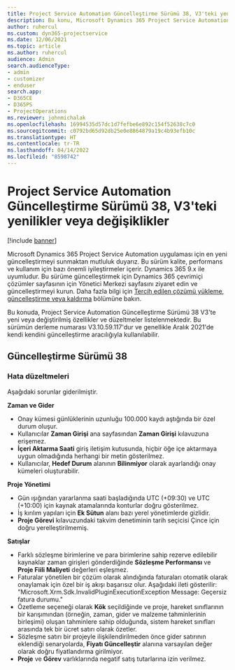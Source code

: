 ```yaml
---
title: Project Service Automation Güncelleştirme Sürümü 38, V3'teki yenilikler veya değişiklikler
description: Bu konu, Microsoft Dynamics 365 Project Service Automation Güncelleştirme Sürümü 38, V3'tebulunan özellikleri ve düzeltmeleri listeler.
author: ruhercul
ms.custom: dyn365-projectservice
ms.date: 12/06/2021
ms.topic: article
ms.author: ruhercul
audience: Admin
search.audienceType:
- admin
- customizer
- enduser
search.app:
- D365CE
- D365PS
- ProjectOperations
ms.reviewer: johnmichalak
ms.openlocfilehash: 16994535d57dc1d7fefbe6e892c154f52638c7c0
ms.sourcegitcommit: c0792bd65d92db25e0e8864879a19c4b93efb10c
ms.translationtype: HT
ms.contentlocale: tr-TR
ms.lasthandoff: 04/14/2022
ms.locfileid: "8598742"
---
```

# <a name="whats-new-or-changed-in-project-service-automation-update-release-38-v3"></a>Project Service Automation Güncelleştirme Sürümü 38, V3'teki yenilikler veya değişiklikler

[!include [banner](../includes/psa-now-project-operations.md)]

Microsoft Dynamics 365 Project Service Automation uygulaması için en yeni güncelleştirmeyi sunmaktan mutluluk duyarız. Bu sürüm kalite, performans ve kullanım için bazı önemli iyileştirmeler içerir. Dynamics 365 9.x ile uyumludur. Bu sürüme güncelleştirmek için Dynamics 365 çevrimiçi çözümler sayfasının için Yönetici Merkezi sayfasını ziyaret edin ve güncelleştirmeyi kurun. Daha fazla bilgi için [Tercih edilen çözümü yükleme, güncelleştirme veya kaldırma](/power-platform/admin/install-remove-preferred-solution) bölümüne bakın.

Bu konuda, Project Service Automation Güncelleştirme Sürümü 38 V3'te yeni veya değiştirilmiş özellikler ve düzeltmeler listelenmektedir. Bu sürümün derleme numarası V3.10.59.117'dur ve genellikle Aralık 2021'de kendi kendini güncelleştirme aracılığıyla kullanılabilir.

## <a name="update-release-38"></a>Güncelleştirme Sürümü 38

### <a name="bug-fixes"></a>Hata düzeltmeleri

Aşağıdaki sorunlar giderilmiştir.

**Zaman ve Gider**

- Onay kümesi günlüklerinin uzunluğu 100.000 kaydı aştığında bir özel durum oluşur.
- Kullanıcılar **Zaman Girişi** ana sayfasından **Zaman Girişi** kılavuzuna erişemez.
- **İçeri Aktarma Saati** giriş iletişim kutusunda, hiçbir öğe içe aktarmaya uygun olmadığında herhangi bir metin gösterilmez.
- Kullanıcılar, **Hedef Durum** alanının **Bilinmiyor** olarak ayarlandığı onay kümeleri oluşturabilir.

**Proje Yönetimi**

- Gün ışığından yararlanma saati başladığında UTC (+09:30) ve UTC (+10:00) için kaynak atamalarında konturlar doğru gösterilmez.
- İş kırılım yapıları için **Ek Sütun** alanı bazı yerel yönetimlerde gizlidir.
- **Proje Görevi** kılavuzundaki takvim denetiminin tarih seçicisi Çince için doğru yerelleştirilmemiş.

**Satışlar**

- Farklı sözleşme birimlerine ve para birimlerine sahip rezerve edilebilir kaynaklar zaman girişleri gönderdiğinde **Sözleşme Performansı** ve **Proje Fiili Maliyeti** değerleri eşleşmez.
- Faturalar yönetilen bir çözüm olarak alındığında faturaları otomatik olarak onaylamak için özel bir iş akışı başarısız olur. Aşağıdaki ileti gösterilir: "Microsoft.Xrm.Sdk.InvalidPluginExecutionException Message: Geçersiz fatura durumu."
- Özetleme seçeneği olarak **Kök** seçildiğinde ve proje, hareket sınıflarının bir karışımından (örneğin, zaman, gider ve malzeme tahminlerinin birleşimi) oluşan tahminlere sahip olduğunda, sistem hareket sınıfları arasında tek bir ücret satırı olarak özetler.
- Sözleşme satırı bir projeyle ilişkilendirilmeden önce gider satırının eklendiği senaryolarda, **Fiyatı Güncelleştir** alanına varsayılan değer olarak doğru fiyatlandırma girilmiyor.
- **Proje** ve **Görev** varlıklarında negatif satış tutarlarına izin verilmez.

